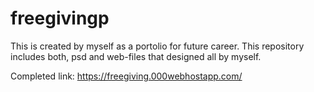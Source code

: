 # freegivingp
This is created by myself as a portolio for future career. This repository includes both, psd and web-files that designed all by myself.


Completed link:
https://freegiving.000webhostapp.com/

